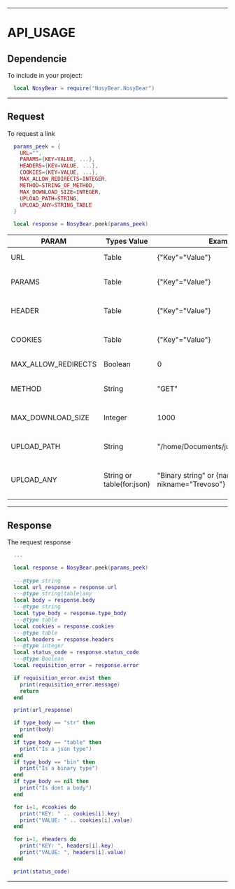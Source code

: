 
---

# API_USAGE

## Dependencie
To include in your project:
```lua
  local NosyBear = require("NosyBear.NosyBear")
```
---

## Request
To request a link
```lua
  params_peek = {
    URL="",
    PARAMS={KEY=VALUE, ...},
    HEADERS={KEY=VALUE, ...},
    COOKIES={KEY=VALUE, ...},
    MAX_ALLOW_REDIRECTS=INTEGER,
    METHOD=STRING_OF_METHOD,
    MAX_DOWNLOAD_SIZE=INTEGER,
    UPLOAD_PATH=STRING,
    UPLOAD_ANY=STRING_TABLE
  }

  local response = NosyBear.peek(params_peek)

```

| PARAM               | Types Value               | Examplo                                                | DEFAULT     | Explain                     |
|---------------------|---------------------------|--------------------------------------------------------|-------------|-----------------------------|
| URL                 | Table                     | {"Key"="Value"}                                        | Mandatory   | URL to feth                 |
| PARAMS              | Table                     | {"Key"="Value"}                                        | nil         | Params to be passed         |
| HEADER              | Table                     | {"Key"="Value"}                                        | nil         | Headers to be passed        |
| COOKIES             | Table                     | {"Key"="Value"}                                        | nil         | Cookies to be passed        |
| MAX_ALLOW_REDIRECTS | Boolean                   | 0                                                      | ()          | Maximum redirects           |
| METHOD              | String                    | "GET"                                                  | "GET"       | Method of request           |
| MAX_DOWNLOAD_SIZE   | Integer                   | 1000                                                   | ()          | Download space limit        |
| UPLOAD_PATH         | String                    | "/home/Documents/juninho_trevozo.txt"                  | Dont upload | File path to pass to body   |
| UPLOAD_ANY          | String or table(for:json) | "Binary string" or {name="juninho", nikname="Trevoso"} | Dont upload | Binary or json to pass body |

---

## Response
The request response
```lua
  ...

  local response = NosyBear.peek(params_peek)
  
  ---@type string
  local url_response = response.url
  ---@type string|table|any
  local body = response.body
  ---@type string
  local type_body = response.type_body
  ---@type table
  local cookies = response.cookies
  ---@type table
  local headers = response.headers
  ---@type integer
  local status_code = response.status_code
  ---@type Boolean
  local requisition_error = response.error

  if requisition_error.exist then
    print(requisition_error.message)
    return
  end

  print(url_response)

  if type_body == "str" then
    print(body)
  end
  if type_body == "table" then
    print("Is a json type")
  end
  if type_body == "bin" then
    print("Is a binary type")
  end
  if type_body == nil then
    print("Is dont a body")
  end

  for i=1, #cookies do
    print("KEY: " .. cookies[i].key)
    print("VALUE: " .. cookies[i].value)
  end

  for i=1, #headers do
    print("KEY: ", headers[i].key)
    print("VALUE: ", headers[i].value)
  end

  print(status_code)
```

---


